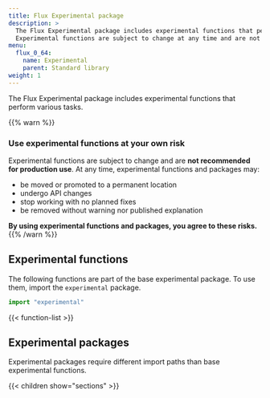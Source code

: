 ```yaml
---
title: Flux Experimental package
description: >
  The Flux Experimental package includes experimental functions that perform various tasks.
  Experimental functions are subject to change at any time and are not recommended for production use.
menu:
  flux_0_64:
    name: Experimental
    parent: Standard library
weight: 1
---
```


The Flux Experimental package includes experimental functions that perform various tasks.

{{% warn %}}
### Use experimental functions at your own risk
Experimental functions are subject to change and are **not recommended for production use**.
At any time, experimental functions and packages may:

- be moved or promoted to a permanent location
- undergo API changes
- stop working with no planned fixes
- be removed without warning nor published explanation

**By using experimental functions and packages, you agree to these risks.**
{{% /warn %}}

## Experimental functions
The following functions are part of the base experimental package.
To use them, import the `experimental` package.

```js
import "experimental"
```

{{< function-list >}}

## Experimental packages
Experimental packages require different import paths than base experimental functions.

{{< children show="sections" >}}
